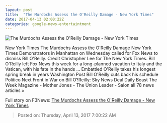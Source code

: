 ```yaml
---
layout: post
title:  "The Murdochs Assess the O'Reilly Damage - New York Times"
date: 2017-04-13 02:00:22Z
categories: google-news-entertaintment
---
```


![The Murdochs Assess the O'Reilly Damage - New York Times](https://static01.nyt.com/images/2017/04/13/business/13OREILLY1-print/13OREILLY1-print-facebookJumbo.jpg)

New York Times The Murdochs Assess the O'Reilly Damage New York Times Demonstrators in Manhattan on Wednesday called for Fox News to dismiss Bill O'Reilly. Credit Christopher Lee for The New York Times. Bill O'Reilly left Fox News this week for a long-planned vacation to Italy and the Vatican, with his fate in the hands ... Embattled O'Reilly takes his longest spring break in years Washington Post Bill O'Reilly cuts back his schedule Politico Next Front in War on Bill O?Reilly: Sky News Deal Daily Beast The Week Magazine - Mother Jones - The Union Leader - Salon all 78 news articles »


Full story on F3News: [The Murdochs Assess the O'Reilly Damage - New York Times](http://www.f3nws.com/n/tBVXHH)

> Posted on: Thursday, April 13, 2017 7:00:22 AM
